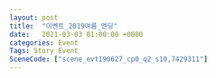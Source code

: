 ```yaml
---
layout: post
title:  "이벤트_2019여름_엔딩"
date:   2021-03-03 01:00:00 +0000
categories: Event
Tags: Story Event
SceneCode: ["scene_evt190627_cp0_q2_s10,7429311"]
---
```

